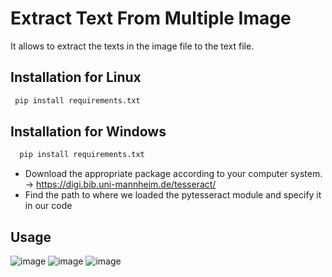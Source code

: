 # Extract Text From Multiple Image
It allows to extract the texts in the image file to the text file.

  Installation for Linux
---
```python
 pip install requirements.txt
 ```
   Installation for Windows
---
```python
  pip install requirements.txt
  ```
  * Download the appropriate package according to your computer system. -> https://digi.bib.uni-mannheim.de/tesseract/
  * Find the path to where we loaded the pytesseract module and specify it in our code

 ## Usage
  ![image](https://user-images.githubusercontent.com/72565272/188316697-6761c7a9-af7e-4400-aea8-3ba786601e9a.png)
  ![image](https://user-images.githubusercontent.com/72565272/188316787-823e9a42-6b8e-4f97-8b80-5d7eb40c0470.png)
  ![image](https://user-images.githubusercontent.com/72565272/188316846-21867940-989b-49fe-aa2a-db4a879c331c.png)
